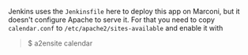 Jenkins uses the `Jenkinsfile` here to deploy this app on Marconi, but it doesn't configure Apache to serve it. 
For that you need to copy `calendar.conf` to `/etc/apache2/sites-available` and enable it with 

>$ a2ensite calendar